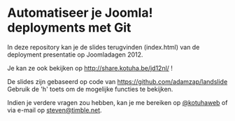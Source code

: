 Automatiseer je Joomla! deployments met Git
===========================================

In deze repository kan je de slides terugvinden (index.html) van de deployment presentatie op Joomladagen 2012.

Je kan ze ook bekijken op http://share.kotuha.be/jd12nl/ !

De slides zijn gebaseerd op code van https://github.com/adamzap/landslide 
Gebruik de 'h' toets om de mogelijke functies te bekijken.

Indien je verdere vragen zou hebben, kan je me bereiken op [@kotuhaweb](http://twitter.com/kotuhaweb) of via e-mail op steven@timble.net.
